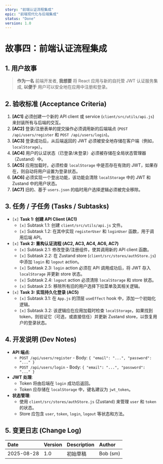 ```yaml
---
story: "前端认证流程集成"
epic: "前端现代化与后端集成"
status: "Done"
version: 1.0
---
```


# 故事四：前端认证流程集成

## 1. 用户故事

> **作为一名** 前端开发者,
> **我想要** 将 React 应用与新的自托管 JWT 认证服务集成,
> **以便于** 用户可以安全地在应用中注册和登录。

## 2. 验收标准 (Acceptance Criteria)

1.  **[AC1]** 必须创建一个新的 API client 或 service (`client/src/utils/api.js`) 来封装所有与后端的交互。
2.  **[AC2]** 登录/注册表单的提交操作必须调用新的后端端点 (`POST /api/users/register` 和 `POST /api/users/login`)。
3.  **[AC3]** 登录成功后，从后端返回的 JWT 必须被安全地存储在客户端（例如，`localStorage`）。
4.  **[AC4]** 用户的认证状态（已登录/未登录）必须被存储在全局状态管理器（Zustand）中。
5.  **[AC5]** 应用加载时，必须检查 `localStorage` 中是否存在有效的 JWT，如果存在，则自动将用户设置为登录状态。
6.  **[AC6]** 必须实现一个登出功能，该功能会清除 `localStorage` 中的 JWT 和 Zustand 中的用户状态。
7.  **[AC7]** 旧的、基于 `users.json` 的临时用户选择逻辑必须被完全移除。

## 3. 任务 / 子任务 (Tasks / Subtasks)

- `[x]` **Task 1: 创建 API Client (AC1)**
    - `[x]` Subtask 1.1: 创建 `client/src/utils/api.js` 文件。
    - `[x]` Subtask 1.2: 在其中实现 `registerUser` 和 `loginUser` 函数，用于调用后端 API。
- `[x]` **Task 2: 重构认证流程 (AC2, AC3, AC4, AC6, AC7)**
    - `[x]` Subtask 2.1: 修改登录/注册组件，使其调用新的 API client 函数。
    - `[x]` Subtask 2.2: 在 Zustand store (`client/src/stores/authStore.js`) 中添加 `login` 和 `logout` action。
    - `[x]` Subtask 2.3: `login` action 必须在 API 调用成功后，将 JWT 存入 `localStorage` 并更新 store 状态。
    - `[x]` Subtask 2.4: `logout` action 必须清除 `localStorage` 和 store 状态。
    - `[x]` Subtask 2.5: 移除所有旧的用户选择下拉菜单及其相关逻辑。
- `[x]` **Task 3: 实现持久化登录 (AC5)**
    - `[x]` Subtask 3.1: 在 `App.js` 的顶层 `useEffect` hook 中，添加一个初始化逻辑。
    - `[x]` Subtask 3.2: 该逻辑应在应用加载时检查 `localStorage`，如果找到 token，则验证它（可选，或直接信任）并更新 Zustand store，以恢复用户的登录状态。

## 4. 开发说明 (Dev Notes)

*   **API 端点**:
    *   `POST /api/users/register` - Body: `{ "email": "...", "password": "..." }`
    *   `POST /api/users/login` - Body: `{ "email": "...", "password": "..." }`
*   **JWT 处理**:
    *   Token 将由后端在 `login` 成功后返回。
    *   Token 应存储在 `localStorage` 中，键名建议为 `jwt_token`。
*   **状态管理**:
    *   使用 `client/src/stores/authStore.js` (Zustand) 来管理 `user` 和 `token` 的状态。
    *   Store 应包含 `user`, `token`, `login`, `logout` 等状态和方法。

## 5. 变更日志 (Change Log)

| Date | Version | Description | Author |
| :--- | :--- | :--- | :--- |
| 2025-08-28 | 1.0 | 初始草稿 | Bob (sm) |
